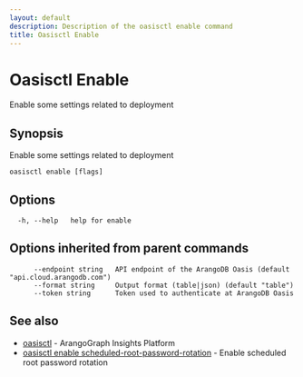 ```yaml
---
layout: default
description: Description of the oasisctl enable command
title: Oasisctl Enable
---
```

# Oasisctl Enable

Enable some settings related to deployment

## Synopsis

Enable some settings related to deployment

```
oasisctl enable [flags]
```

## Options

```
  -h, --help   help for enable
```

## Options inherited from parent commands

```
      --endpoint string   API endpoint of the ArangoDB Oasis (default "api.cloud.arangodb.com")
      --format string     Output format (table|json) (default "table")
      --token string      Token used to authenticate at ArangoDB Oasis
```

## See also

* [oasisctl](oasisctl-options.html)	 - ArangoGraph Insights Platform
* [oasisctl enable scheduled-root-password-rotation](oasisctl-enable-scheduled-root-password-rotation.html)	 - Enable scheduled root password rotation


